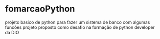 # fomarcaoPython
projeto basico de python para fazer um sistema de banco com algumas funcões
projeto proposto como desafio na formação de python developer da DIO
